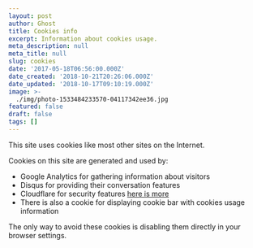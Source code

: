 ```yaml
---
layout: post
author: Ghost
title: Cookies info
excerpt: Information about cookies usage.
meta_description: null
meta_title: null
slug: cookies
date: '2017-05-18T06:56:00.000Z'
date_created: '2018-10-21T20:26:06.000Z'
date_updated: '2018-10-17T09:10:19.000Z'
image: >-
  ./img/photo-1533484233570-04117342ee36.jpg
featured: false
draft: false
tags: []
---
```

This site uses cookies like most other sites on the Internet.

Cookies on this site are generated and used by:

- Google Analytics for gathering information about visitors
- Disqus for providing their conversation features
- Cloudflare for security features [here is more](https://support.cloudflare.com/hc/en-us/articles/200170156-What-does-the-Cloudflare-cfduid-cookie-do-)
- There is also a cookie for displaying cookie bar with cookies usage information

The only way to avoid these cookies is disabling them directly in your browser settings.
